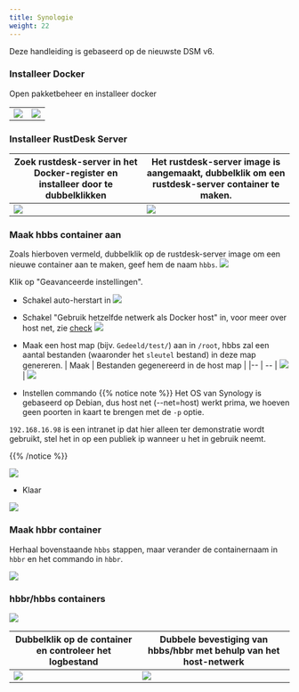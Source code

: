 ```yaml
---
title: Synologie
weight: 22
---
```


Deze handleiding is gebaseerd op de nieuwste DSM v6.

### Installeer Docker

Open pakketbeheer en installeer docker

|             |                                                   |
| --------------- | -------------------------------------------------------- |
![](/docs/en/self-host/rustdesk-server-oss/synology/images/package-manager.png) | ![](/docs/en/self-host/rustdesk-server-oss/synology/images/docker.png)


### Installeer RustDesk Server

| Zoek rustdesk-server in het Docker-register en installeer door te dubbelklikken |   Het rustdesk-server image is aangemaakt, dubbelklik om een rustdesk-server container te maken.                                    |
| --------------- | -------------------------------------------------------- |
![](/docs/en/self-host/rustdesk-server-oss/synology/images/pull-rustdesk-server.png) | ![](/docs/en/self-host/rustdesk-server-oss/synology/images/rustdesk-server-installed.png)


### Maak hbbs container aan

Zoals hierboven vermeld, dubbelklik op de rustdesk-server image om een nieuwe container aan te maken, geef hem de naam `hbbs`.
![](/docs/en/self-host/rustdesk-server-oss/synology/images/hbbs.png) 

Klik op "Geavanceerde instellingen".

- Schakel auto-herstart in
![](/docs/en/self-host/rustdesk-server-oss/synology/images/auto-restart.png) 

- Schakel "Gebruik hetzelfde netwerk als Docker host" in, voor meer over host net, zie [check](/docs/en/self-host/install/#net-host)
![](/docs/en/self-host/rustdesk-server-oss/synology/images/host-net.png) 

- Maak een host map (bijv. `Gedeeld/test/`) aan in `/root`, hbbs zal een aantal bestanden (waaronder het `sleutel` bestand) in deze map genereren.
| Maak | Bestanden gegenereerd in de host map |
|-- | -- |
![](/docs/en/self-host/rustdesk-server-oss/synology/images/mount.png?width=500px) | ![](/docs/en/self-host/rustdesk-server-oss/synology/images/mounted-dir.png?width=300px) 

- Instellen commando
{{% notice note %}}
Het OS van Synology is gebaseerd op Debian, dus host net (--net=host) werkt prima, we hoeven geen poorten in kaart te brengen met de `-p` optie.

`192.168.16.98` is een intranet ip dat hier alleen ter demonstratie wordt gebruikt, stel het in op een publiek ip wanneer u het in gebruik neemt.

{{% /notice %}}

![](/docs/en/self-host/rustdesk-server-oss/synology/images/hbbs-cmd.png?v2) 

- Klaar
  
![](/docs/en/self-host/rustdesk-server-oss/synology/images/hbbs-config.png) 

### Maak hbbr container

Herhaal bovenstaande `hbbs` stappen, maar verander de containernaam in `hbbr` en het commando in `hbbr`.

![](/docs/en/self-host/rustdesk-server-oss/synology/images/hbbr-config.png) 

### hbbr/hbbs containers

![](/docs/en/self-host/rustdesk-server-oss/synology/images/containers.png?width=500px)


| Dubbelklik op de container en controleer het logbestand | Dubbele bevestiging van hbbs/hbbr met behulp van het host-netwerk |
|-- | -- |
![](/docs/en/self-host/rustdesk-server-oss/synology/images/log.png?width=500px) | ![](/docs/en/self-host/rustdesk-server-oss/synology/images/network-types.png?width=500px)

